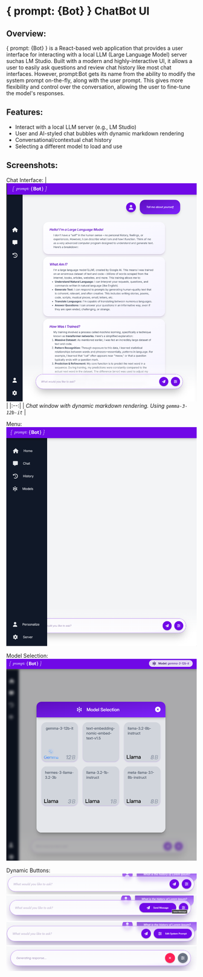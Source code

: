 # { prompt: {Bot} } ChatBot UI

## Overview:

{ prompt: {Bot} } is a React-based web application that provides a user interface for interacting with a local LLM (Large Language Model) server suchas LM Studio. Built with a modern and highly-interactive UI, it allows a user to easily ask questions and review chat history like most chat interfaces. However, prompt:Bot gets its name from the ability to modify the system prompt on-the-fly, along with the user prompt. This gives more flexibility and control over the conversation, allowing the user to fine-tune the model's responses.

## Features:

- Interact with a local LLM server (e.g., LM Studio)
- User and AI-styled chat bubbles with dynamic markdown rendering
- Conversational/contextual chat history
- Selecting a different model to load and use

## Screenshots:

Chat Interface:
| ![Chat Window](docs/chat_window.png) |
|:--:|
| _Chat window with dynamic markdown rendering. Using `gemma-3-12b-it`_ |

Menu:
![Sidebar Menu](docs/menu.png)

Model Selection:
![Model Selection Menu](docs/models.png)

Dynamic Buttons:
![Chat window with no buttons activated](docs/chat_input.png)
![Chat window with send button actiavted](docs/send_msg.png)
![Chat window with edit system prompt button activated](docs/edit_prompt.png)
![Chat window with cancel button](docs/cancel.png)
